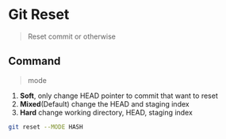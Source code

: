 # Git Reset
> Reset commit or otherwise


## Command 
> mode 
 1. **Soft**, only change HEAD pointer to commit that want to reset
 2. **Mixed**(Default) change the HEAD and staging index
 3. **Hard** change working directory,  HEAD, staging index

```sh
git reset --MODE HASH
```

